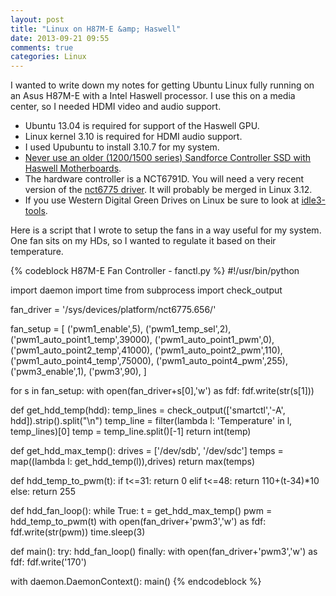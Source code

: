 ```yaml
---
layout: post
title: "Linux on H87M-E &amp; Haswell"
date: 2013-09-21 09:55
comments: true
categories: Linux
---
```


I wanted to write down my notes for getting Ubuntu Linux fully
running on an Asus H87M-E with a Intel Haswell processor. I use this
on a media center, so I needed HDMI video and audio support.

* Ubuntu 13.04 is required for support of the Haswell GPU.
* Linux kernel 3.10 is required for HDMI audio support.
* I used Upubuntu to install 3.10.7 for my system.
* [Never use an older (1200/1500 series) Sandforce Controller SSD with Haswell Motherboards][SSD].
* The hardware controller is a NCT6791D. You will need a very recent
  version of the [nct6775 driver][nct]. It will probably be merged in
  Linux 3.12.
* If you use Western Digital Green Drives on Linux be sure to look at
  [idle3-tools][idle3].

[SSD]: http://www.ocztechnologyforum.com/forum/showthread.php?111964-Vertex-2-Agility-2-and-Haswell
[nct]: https://github.com/groeck/nct6775
[idle3]: http://idle3-tools.sourceforge.net/

Here is a script that I wrote to setup the fans in a way useful for my
system. One fan sits on my HDs, so I wanted to regulate it based on
their temperature.

<!-- more -->

{% codeblock H87M-E Fan Controller - fanctl.py %}
#!/usr/bin/python

import daemon
import time
from subprocess import check_output

fan_driver = '/sys/devices/platform/nct6775.656/'

fan_setup = [
    ('pwm1_enable',5),
    ('pwm1_temp_sel',2),
    ('pwm1_auto_point1_temp',39000),
    ('pwm1_auto_point1_pwm',0),
    ('pwm1_auto_point2_temp',41000),
    ('pwm1_auto_point2_pwm',110),
    ('pwm1_auto_point4_temp',75000),
    ('pwm1_auto_point4_pwm',255),
    ('pwm3_enable',1),
    ('pwm3',90),
]

for s in fan_setup:
    with open(fan_driver+s[0],'w') as fdf:
        fdf.write(str(s[1]))

def get_hdd_temp(hdd):
    temp_lines = check_output(['smartctl','-A', hdd]).strip().split("\n")
    temp_line = filter(lambda l: 'Temperature' in l, temp_lines)[0]
    temp = temp_line.split()[-1]
    return int(temp)

def get_hdd_max_temp():
    drives = ['/dev/sdb', '/dev/sdc']
    temps = map((lambda l: get_hdd_temp(l)),drives)
    return max(temps)

def hdd_temp_to_pwm(t):
    if t<=31:
        return 0
    elif t<=48:
        return 110+(t-34)*10
    else:
        return 255

def hdd_fan_loop():
    while True:
        t = get_hdd_max_temp()
        pwm = hdd_temp_to_pwm(t)
        with open(fan_driver+'pwm3','w') as fdf:
            fdf.write(str(pwm))
        time.sleep(3)

def main():
    try:
        hdd_fan_loop()
    finally:
        with open(fan_driver+'pwm3','w') as fdf:
            fdf.write('170')

with daemon.DaemonContext():
    main()
{% endcodeblock %}

